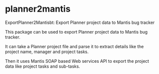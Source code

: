 # planner2mantis
ExportPlanner2Mantisbt: Export Planner project data to Mantis bug tracker

This package can be used to export Planner project data to Mantis bug tracker.

It can take a Planner project file and parse it to extract details like the project name, manager and project tasks.

Then it uses Mantis SOAP based Web services API to export the project data like project tasks and sub-tasks.
